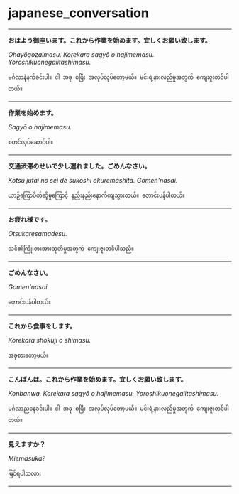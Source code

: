 # japanese_conversation

_____

**おはよう御座います。これから作業を始めます。宜しくお願い致します。**

_Ohayōgozaimasu. Korekara sagyō o hajimemasu. Yoroshikuonegaiitashimasu._

`မင်္ဂလာနံနက်ခင်းပါ။ ငါ အခု စပြီး အလုပ်လုပ်တော့မယ်။ မင်းရဲ့နားလည်မှုအတွက် ကျေးဇူးတင်ပါတယ်။`


______


**作業を始めます。**

_Sagyō o hajimemasu._

`စတင်လုပ်ဆောင်ပါ။`

______

**交通渋滞のせいで少し遅れました。ごめんなさい。**

_Kōtsū jūtai no sei de sukoshi okuremashita. Gomen'nasai._

`ယာဉ်ကြောပိတ်ဆို့မှုကြောင့် နည်းနည်းနောက်ကျသွားတယ်။ တောင်းပန်ပါတယ်။`

______

**お疲れ様です。**

_Otsukaresamadesu._

`သင်၏ကြိုးစားအားထုတ်မှုအတွက် ကျေးဇူးတင်ပါသည်။`

______

**ごめんなさい。**

_Gomen'nasai_

`တောင်းပန်ပါတယ်။`

_______


**これから食事をします。**

_Korekara shokuji o shimasu._

`အခုစားတော့မယ်။`

_____


**こんばんは。これから作業を始めます。宜しくお願い致します。**

_Konbanwa. Korekara sagyō o hajimemasu. Yoroshikuonegaiitashimasu._

`မင်္ဂလာညနေခင်းပါ။ ငါ အခု စပြီး အလုပ်လုပ်တော့မယ်။ မင်းရဲ့နားလည်မှုအတွက် ကျေးဇူးတင်ပါတယ်။`

_____

**見えますか？**

_Miemasuka?_

`မြင်ရပါသလား`

_____


